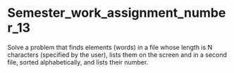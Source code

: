 # Semester_work_assignment_number_13
Solve a problem that finds elements (words) in a file whose length is N characters (specified by the user), lists them on the screen and in a second file, sorted alphabetically, and lists their number.
